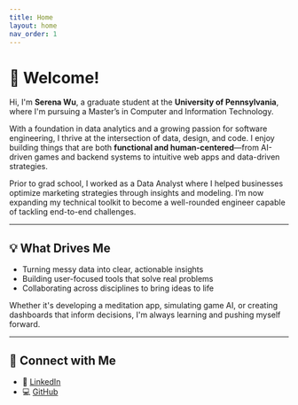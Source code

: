 ```yaml
---
title: Home
layout: home
nav_order: 1
---
```


# 👋 Welcome!

[//]: # (<img src="/serenaintech/assets/images/profile.png" alt="Slide 1")

[//]: # (style="max-width: 400px; height: auto; display: block; margin: 1rem auto;" />)

Hi, I'm **Serena Wu**, a graduate student at the **University of Pennsylvania**, where I'm pursuing a Master’s in Computer and Information Technology.

With a foundation in data analytics and a growing passion for software engineering, I thrive at the intersection of data, design, and code. I enjoy building things that are both **functional and human-centered**—from AI-driven games and backend systems to intuitive web apps and data-driven strategies.

Prior to grad school, I worked as a Data Analyst where I helped businesses optimize marketing strategies through insights and modeling. I’m now expanding my technical toolkit to become a well-rounded engineer capable of tackling end-to-end challenges.

---

## 💡 What Drives Me

- Turning messy data into clear, actionable insights
- Building user-focused tools that solve real problems
- Collaborating across disciplines to bring ideas to life

Whether it's developing a meditation app, simulating game AI, or creating dashboards that inform decisions, I'm always learning and pushing myself forward.

[//]: # (---)

[//]: # ()
[//]: # (## 📄 Resume)

[//]: # ()
[//]: # (You can download my resume here:)

[//]: # ()
[//]: # ([**Download Data Resume &#40;PDF&#41;**]&#40;/serenaintech/assets/resume_data.pdf&#41;{: .btn .btn-primary })

[//]: # ([**Download SDE Resume &#40;PDF&#41;**]&#40;/serenaintech/assets/resume_sde.pdf&#41;{: .btn .btn-primary })

[//]: # ()

[//]: # (## 📌 Quick Links)

[//]: # ()
[//]: # (- [Data Projects]&#40;./data-projects&#41;)

[//]: # (- [Software Projects]&#40;./software-projects&#41;)

---

## 🔗 Connect with Me

- 💼 [LinkedIn](https://www.linkedin.com/in/luyaowu001/)
- 💻 [GitHub](https://github.com/Serena6688)